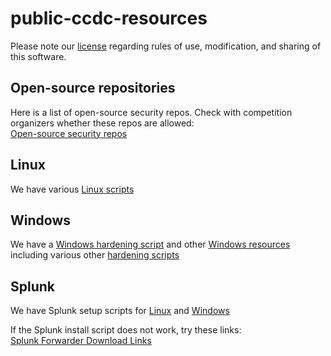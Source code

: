 # public-ccdc-resources

Please note our [license](./COPYING) regarding rules of use, modification, and sharing of this software.

## Open-source repositories
Here is a list of open-source security repos. Check with competition organizers whether these repos are allowed:<br>
[Open-source security repos](open-source-security-repos.md)

## Linux
We have various [Linux scripts](linux/)

## Windows
We have a [Windows hardening script](windows-hardening.ps1) and other [Windows resources](windows/) including various other [hardening scripts](windows/hardening/)

## Splunk
We have Splunk setup scripts for [Linux](splunk/splunk.sh) and [Windows](splunk/splunk.ps1)

If the Splunk install script does not work, try these links:<br>
[Splunk Forwarder Download Links](splunk/README.md)
